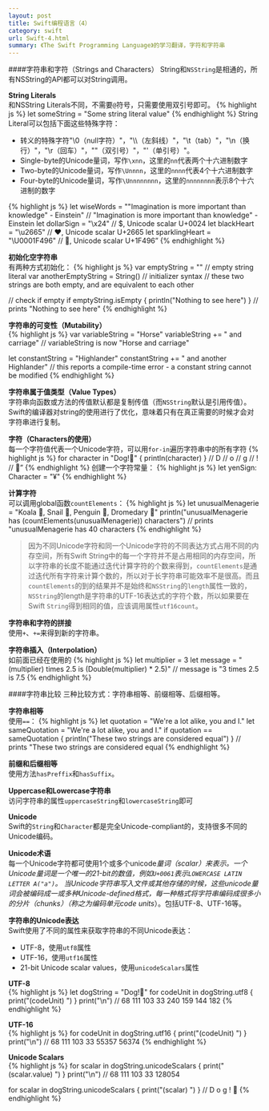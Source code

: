 ```yaml
---
layout: post
title: Swift编程语言（4）
category: swift
url: Swift-4.html
summary: 《The Swift Programming Language》的学习翻译，字符和字符串
---
```

####字符串和字符（Strings and Characters）
String和`NSString`是相通的，所有NSString的API都可以对String调用。

**String Literals**<br />
和NSString Literals不同，不需要`@`符号，只需要使用双引号即可。
{% highlight js %}
let someString = "Some string literal value"
{% endhighlight %}
 String Literal可以包括下面这些特殊字符：
 * 转义的特殊字符"\0（null字符）"，"\\\（左斜线）"，"\t（tab）"，"\n（换行）"，"\r（回车）"，"\"（双引号）"，"\'（单引号）"。
 * Single-byte的Unicode量词，写作`\xnn`，这里的`nn`代表两个十六进制数字
 * Two-byte的Unicode量词，写作`\Unnnn`，这里的`nnnn`代表4个十六进制数字
 * Four-byte的Unicode量词，写作`\Unnnnnnnn`，这里的`nnnnnnnn`表示8个十六进制的数字

{% highlight js %}
let wiseWords = "\"Imagination is more important than knowledge\" - Einstein"
// "Imagination is more important than knowledge" - Einstein
let dollarSign = "\x24"        // $,  Unicode scalar U+0024
let blackHeart = "\u2665"      // ♥,  Unicode scalar U+2665
let sparklingHeart = "\U0001F496"  // 💖, Unicode scalar U+1F496”
{% endhighlight %}

**初始化空字符串**<br />
有两种方式初始化：
{% highlight js %}
var emptyString = "" // empty string literal
var anotherEmptyString = String() // initializer syntax
// these two strings are both empty, and are equivalent to each other

// check if empty
if emptyString.isEmpty {
    println("Nothing to see here")
}
// prints "Nothing to see here"
{% endhighlight %}

**字符串的可变性（Mutability）**<br />
{% highlight js %}
var variableString = "Horse"
variableString += " and carriage"
// variableString is now "Horse and carriage"
 
let constantString = "Highlander"
constantString += " and another Highlander"
// this reports a compile-time error - a constant string cannot be modified
{% endhighlight %}

**字符串属于值类型（Value Types）**<br />
字符串向函数或方法的传值默认都是复制传值（而`NSString`默认是引用传值）。
Swift的编译器对string的使用进行了优化，意味着只有在真正需要的时候才会对字符串进行复制。

**字符（Characters的使用）**<br />
每一个字符值代表一个Unicode字符，可以用`for-in`遍历字符串中的所有字符
{% highlight js %}
for character in "Dog!🐶" {
    println(character)
}
// D
// o
// g
// !
// 🐶”
{% endhighlight %}
创建一个字符常量：
{% highlight js %}
let yenSign: Character = "¥"
{% endhighlight %}

**计算字符**<br />
可以调用global函数`countElements`：
{% highlight js %}
let unusualMenagerie = "Koala 🐨, Snail 🐌, Penguin 🐧, Dromedary 🐪"
println("unusualMenagerie has \(countElements(unusualMenagerie)) characters")
// prints "unusualMenagerie has 40 characters
{% endhighlight %}
>因为不同Unicode字符和同一个Unicode字符的不同表达方式占用不同的内存空间，所有Swift String中的每一个字符并不是占用相同的内存空间，所以字符串的长度不能通过迭代计算字符的个数来得到，`countElements`是通过迭代所有字符来计算个数的，所以对于长字符串可能效率不是很高。而且`countElements`的到的结果并不是始终和`NSString`的`length`属性一致的，`NSString`的length是字符串的UTF-16表达式的字符个数，所以如果要在Swift `String`得到相同的值，应该调用属性`utf16count`。

**字符串和字符的拼接**<br />
使用`+`、`+=`来得到新的字符串。

**字符串插入（Interpolation）**<br />
如前面已经在使用的
{% highlight js %}
let multiplier = 3
let message = "\(multiplier) times 2.5 is \(Double(multiplier) * 2.5)"
// message is "3 times 2.5 is 7.5
{% endhighlight %}

####字符串比较
三种比较方式：字符串相等、前缀相等、后缀相等。

**字符串相等**<br />
使用`==`：
{% highlight js %}
let quotation = "We're a lot alike, you and I."
let sameQuotation = "We're a lot alike, you and I."
if quotation == sameQuotation {
    println("These two strings are considered equal")
}
// prints "These two strings are considered equal
{% endhighlight %}

**前缀和后缀相等**<br />
使用方法`hasPreffix`和`hasSuffix`。

**Uppercase和Lowercase字符串**<br />
访问字符串的属性`uppercaseString`和`lowercaseString`即可

**Unicode**<br />
Swift的`String`和`Character`都是完全Unicode-compliant的，支持很多不同的Unicode编码。

**Unicode术语**<br />
每一个Unicode字符都可使用1个或多个unicode*量词（scalar）*来表示。一个Unicode量词是一个唯一的21-bit的数值，例如`U+0061`表示`LOWERCASE LATIN LETTER A("a")`。
当Unicode字符串写入文件或其他存储的时候，这些unicode量词会被编码成一或多种Unicode-defined格式，每一种格式将字符串编码成很多小的分片（chunks）（称之为*编码单元code units*）。包括UTF-8、UTF-16等。

**字符串的Unicode表达**<br />
Swift使用了不同的属性来获取字符串的不同Unicode表达：
* UTF-8，使用`utf8`属性
* UTF-16，使用`utf16`属性
* 21-bit Unicode scalar values，使用`unicodeScalars`属性

**UTF-8**<br />
{% highlight js %}
let dogString = "Dog!🐶"
for codeUnit in dogString.utf8 {
    print("\(codeUnit) ")
}
print("\n")
// 68 111 103 33 240 159 144 182
{% endhighlight %}

**UTF-16**<br />
{% highlight js %}
 for codeUnit in dogString.utf16 {
     print("\(codeUnit) ")
 }
 print("\n")
 // 68 111 103 33 55357 56374
{% endhighlight %}

**Unicode Scalars**<br />
{% highlight js %}
  for scalar in dogString.unicodeScalars {
      print("\(scalar.value) ")
  }
  print("\n")
  // 68 111 103 33 128054
  
  for scalar in dogString.unicodeScalars {
      print("\(scalar) ")
  }
  // D o g ! 🐶
{% endhighlight %}